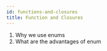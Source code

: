 ```yaml
---
id: functions-and-closures
title: Function and Closures
---
```


1. Why we use enums
1. What are the advantages of enum
